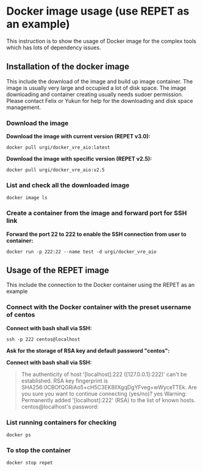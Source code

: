 # Docker image usage (use REPET as an example)

This instruction is to show the usage of Docker image for the complex tools which has lots of dependency issues.

## Installation of the docker image

This include the download of the image and build up image container. The image is usually very large and occupied a lot of disk space. The image downloading and container creating usually needs sudoer permission. Please contact Felix or Yukun for help for the downloading and disk space management.

### Download the image

**Download the image with current version (REPET v3.0):**
	
    docker pull urgi/docker_vre_aio:latest

**Download the image with specific version (REPET v2.5):**
	
    docker pull urgi/docker_vre_aio:v2.5

### List and check all the downloaded image
	
    docker image ls

### Create a container from the image and forward port for SSH link

**Forward the port 22 to 222 to enable the SSH connection from user to container:**
	
    docker run -p 222:22 --name test -d urgi/docker_vre_aio

## Usage of the REPET image

This include the connection to the Docker container using the REPET as an example

### Connect with the Docker container with the preset username of centos

**Connect with bash shall via SSH:**
	
    ssh -p 222 centos@localhost

**Ask for the storage of RSA key and default password "centos":**

**Connect with bash shall via SSH:**
> The authenticity of host \'[localhost]:222 ([127.0.0.1]:222)\' can\'t be established.
RSA key fingerprint is SHA256:0CBOfQGRiAo5+cH5C3EK8IlXgqDgYFveg+wWyceTTEk.
Are you sure you want to continue connecting (yes/no)? yes
Warning: Permanently added \'[localhost]:222\' (RSA) to the list of known hosts.
centos@localhost\'s password:
	
### List running containers for checking

    docker ps

### To stop the container
	
    docker stop repet

